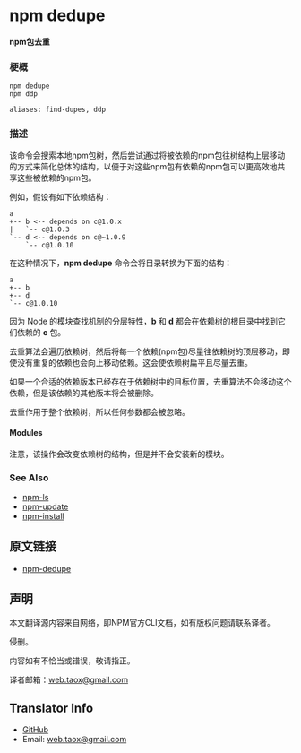 # npm dedupe

**npm包去重**

### 梗概

```shell
npm dedupe
npm ddp

aliases: find-dupes, ddp
```

### 描述

该命令会搜索本地npm包树，然后尝试通过将被依赖的npm包往树结构上层移动的方式来简化总体的结构，以便于对这些npm包有依赖的npm包可以更高效地共享这些被依赖的npm包。

例如，假设有如下依赖结构：

```shell
a
+-- b <-- depends on c@1.0.x
|   `-- c@1.0.3
`-- d <-- depends on c@~1.0.9
    `-- c@1.0.10
```

在这种情况下，**npm dedupe** 命令会将目录转换为下面的结构：

```shell
a
+-- b
+-- d
`-- c@1.0.10
```

因为 Node 的模块查找机制的分层特性，**b** 和 **d** 都会在依赖树的根目录中找到它们依赖的 **c** 包。

去重算法会遍历依赖树，然后将每一个依赖(npm包)尽量往依赖树的顶层移动，即使没有重复的依赖也会向上移动依赖。这会使依赖树扁平且尽量去重。

如果一个合适的依赖版本已经存在于依赖树中的目标位置，去重算法不会移动这个依赖，但是该依赖的其他版本将会被删除。

去重作用于整个依赖树，所以任何参数都会被忽略。

#### Modules

注意，该操作会改变依赖树的结构，但是并不会安装新的模块。

### See Also

* [npm-ls](https://github.com/NinjiaHub/NPM-CLI-Commands/blob/master/documents/npm-ls.md "npm-ls")
* [npm-update](https://github.com/NinjiaHub/NPM-CLI-Commands/blob/master/documents/npm-update.md "npm-update")
* [npm-install](https://github.com/NinjiaHub/NPM-CLI-Commands/blob/master/documents/npm-install.md "npm-install")

## 原文链接

* [npm-dedupe](https://docs.npmjs.com/cli/dedupe "npm-dedupe")

## 声明

本文翻译源内容来自网络，即NPM官方CLI文档，如有版权问题请联系译者。

侵删。

内容如有不恰当或错误，敬请指正。

译者邮箱：<web.taox@gmail.com>

## Translator Info

* [GitHub](https://github.com/Tao-Quixote)
* Email: <web.taox@gmail.com>
